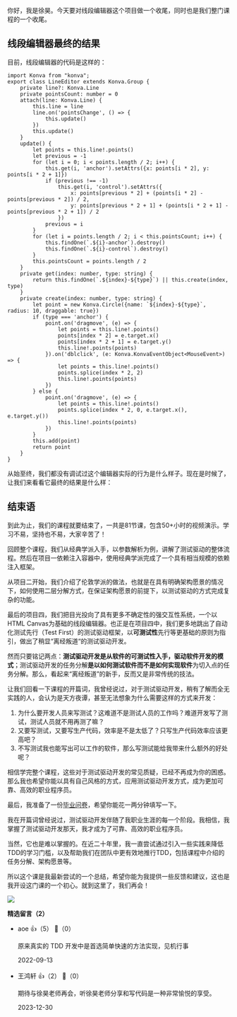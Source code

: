 你好，我是徐昊。今天要对线段编辑器这个项目做一个收尾，同时也是我们整门课程的一个收尾。

## 线段编辑器最终的结果

目前，线段编辑器的代码是这样的：

```plain
import Konva from "konva";
export class LineEditor extends Konva.Group {
    private line?: Konva.Line
    private pointsCount: number = 0
    attach(line: Konva.Line) {
        this.line = line
        line.on('pointsChange', () => {
            this.update()
        })
        this.update()
    }
    update() {
        let points = this.line!.points()
        let previous = -1
        for (let i = 0; i < points.length / 2; i++) {
            this.get(i, 'anchor').setAttrs({x: points[i * 2], y: points[i * 2 + 1]})
            if (previous !== -1)
                this.get(i, 'control').setAttrs({
                    x: points[previous * 2] + (points[i * 2] - points[previous * 2]) / 2,
                    y: points[previous * 2 + 1] + (points[i * 2 + 1] - points[previous * 2 + 1]) / 2
                })
            previous = i
        }
        for (let i = points.length / 2; i < this.pointsCount; i++) {
            this.findOne(`.${i}-anchor`).destroy()
            this.findOne(`.${i}-control`).destroy()
        }
        this.pointsCount = points.length / 2
    }
    private get(index: number, type: string) {
        return this.findOne(`.${index}-${type}`) || this.create(index, type)
    }
    private create(index: number, type: string) {
        let point = new Konva.Circle({name: `${index}-${type}`, radius: 10, draggable: true})
        if (type === 'anchor') {
            point.on('dragmove', (e) => {
                let points = this.line!.points()
                points[index * 2] = e.target.x()
                points[index * 2 + 1] = e.target.y()
                this.line!.points(points)
            }).on('dblclick', (e: Konva.KonvaEventObject<MouseEvent>) => {
                let points = this.line!.points()
                points.splice(index * 2, 2)
                this.line!.points(points)
            })
        } else {
            point.on('dragmove', (e) => {
                let points = this.line!.points()
                points.splice(index * 2, 0, e.target.x(), e.target.y())
                this.line!.points(points)
            })
        }
        this.add(point)
        return point
    }
}

```

从始至终，我们都没有调试过这个编辑器实际的行为是什么样子。现在是时候了，让我们来看看它最终的结果是什么样：

## 结束语

到此为止，我们的课程就要结束了，一共是81节课，包含50+小时的视频演示。学习不易，坚持也不易，大家辛苦了！

回顾整个课程，我们从经典学派入手，以参数解析为例，讲解了测试驱动的整体流程。然后在项目一依赖注入容器中，使用经典学派完成了一个具有相当规模的依赖注入框架。

从项目二开始，我们介绍了伦敦学派的做法，也就是在具有明确架构愿景的情况下，如何使用二层分解方式，在保证架构愿景的前提下，以测试驱动的方式完成复杂的功能。

最后的项目四，我们把目光投向了具有更多不确定性的强交互性系统，一个以HTML Canvas为基础的线段编辑器。也正是在项目四中，我们更多地跳出了自动化测试先行（Test First）的测试驱动框架，以**可测试性**先行等更基础的原则为指引，做出了稍显“离经叛道“的测试驱动开发。

然而只要铭记两点：**测试驱动开发是从软件的可测试性入手，驱动软件开发的模式**；测试驱动开发的任务分解**是以如何测试软件而不是如何实现软件**为切入点的任务分解。那么，看起来“离经叛道”的新手，反而又是非常传统的技法。

让我们回看一下课程的开篇词，我曾经说过，对于测试驱动开发，稍有了解而全无实践的人，会认为是天方夜谭，甚至无法想象为什么需要这样的方式来开发：

1. 为什么要开发人员来写测试？这难道不是测试人员的工作吗？难道开发写了测试，测试人员就不用再测了嘛？
2. 又要写测试，又要写生产代码，效率是不是太低了？只写生产代码效率应该更高吧？
3. 不写测试我也能写出可以工作的软件，那么写测试能给我带来什么额外的好处呢？

相信学完整个课程，这些对于测试驱动开发的常见质疑，已经不再成为你的困惑。那么我也希望你能以具有自己风格的方式，应用测试驱动开发方式，成为更加可靠、高效的职业程序员。

最后，我准备了一份[毕业问卷](https://jinshuju.net/f/LOxsRi)，希望你能花一两分钟填写一下。

我在开篇词曾经说过，测试驱动开发伴随了我职业生涯的每一个阶段。我相信，我掌握了测试驱动开发那天，我才成为了可靠、高效的职业程序员。

当然，它也是难以掌握的。在近二十年里，我一直尝试通过引入一些实践来降低TDD的学习门槛，以及帮助我们在团队中更有效地推行TDD，包括课程中介绍的任务分解、架构愿景等。

所以这个课是我最新尝试的一个总结，希望你能为我提供一些反馈和建议，这也是我开设这门课的一个初心。就到这里了，我们再会！

![](https://static001.geekbang.org/resource/image/1f/fa/1f49dd0ca82ab7a4c8ea2c3f1102c3fa.jpg?wh=1142x801)
<div><strong>精选留言（2）</strong></div><ul>
<li><span>aoe</span> 👍（5） 💬（0）<p>原来真实的 TDD 开发中是首选简单快速的方法实现，见机行事</p>2022-09-13</li><br/><li><span>王鸿轩</span> 👍（2） 💬（0）<p>期待与徐昊老师再会，听徐昊老师分享和写代码是一种非常愉悦的享受。</p>2023-12-30</li><br/>
</ul>